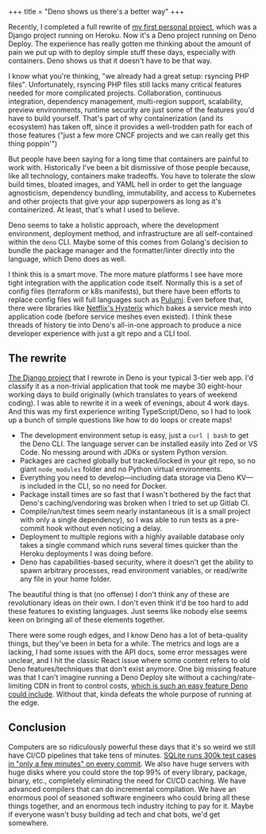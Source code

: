+++
title = "Deno shows us there's a better way"
+++

Recently, I completed a full rewrite of [my first personal project](https://gitlab.com/mac-chaffee/ncsu-menu-notifier), which was a Django project running on Heroku. Now it's a Deno project running on Deno Deploy. The experience has really gotten me thinking about the amount of pain we put up with to deploy simple stuff these days, especially with containers. Deno shows us that it doesn't have to be that way.

I know what you're thinking, "we already had a great setup: rsyncing PHP files". Unfortunately, rsyncing PHP files still lacks many critical features needed for more complicated projects. Collaboration, continuous integration, dependency management, multi-region support, scalability, preview environments, runtime security are just some of the features you'd have to build yourself. That's part of why containerization (and its ecosystem) has taken off, since it provides a well-trodden path for each of those features ("just a few more CNCF projects and we can really get this thing poppin'")

But people have been saying for a long time that containers are painful to work with. Historically I've been a bit dismissive of those people because, like all technology, containers make tradeoffs. You have to tolerate the slow build times, bloated images, and YAML hell in order to get the language agnosticism, dependency bundling, immutability, and access to Kubernetes and other projects that give your app superpowers as long as it's containerized. At least, that's what I used to believe.

Deno seems to take a holistic approach, where the development environment, deployment method, and infrastructure are all self-contained within the `deno` CLI. Maybe some of this comes from Golang's decision to bundle the package manager and the formatter/linter directly into the language, which Deno does as well.

I think this is a smart move. The more mature platforms I see have more tight integration with the application code itself. Normally this is a set of config files (terraform or k8s manifests), but there have been efforts to replace config files will full languages such as [Pulumi](https://www.pulumi.com/). Even before that, there were libraries like [Netflix's Hysterix](https://github.com/Netflix/Hystrix) which bakes a service mesh into application code (before service meshes even existed). I think these threads of history tie into Deno's all-in-one approach to produce a nice developer experience with just a git repo and a CLI tool.

## The rewrite

[The Django project](https://gitlab.com/mac-chaffee/ncsu-menu-notifier) that I rewrote in Deno is your typical 3-tier web app. I'd classify it as a non-trivial application that took me maybe 30 eight-hour working days to build originally (which translates to years of weekend coding). I was able to rewrite it in a week of evenings, about 4 work days. And this was my first experience writing TypeScript/Deno, so I had to look up a bunch of simple questions like how to do loops or create maps!

* The development environment setup is easy, just a `curl | bash` to get the Deno CLI. The language server can be installed easily into Zed or VS Code. No messing around with JDKs or system Python version.
* Packages are cached globally but tracked/locked in your git repo, so no giant `node_modules` folder and no Python virtual environments.
* Everything you need to develop—including data storage via Deno KV—is included in the CLI, so no need for Docker.
* Package install times are so fast that I wasn't bothered by the fact that Deno's caching/vendoring was broken when I tried to set up Gitlab CI.
* Compile/run/test times seem nearly instantaneous (it is a small project with only a single dependency), so I was able to run tests as a pre-commit hook without even noticing a delay.
* Deployment to multiple regions with a highly available database only takes a single command which runs several times quicker than the Heroku deployments I was doing before.
* Deno has capabilities-based security, where it doesn't get the ability to spawn arbitrary processes, read environment variables, or read/write any file in your home folder.

The beautiful thing is that (no offense) I don't think any of these are revolutionary ideas on their own. I don't even think it'd be too hard to add these features to existing languages. Just seems like nobody else seems keen on bringing all of these elements together.

There were some rough edges, and I know Deno has a lot of beta-quality things, but they've been in beta for a while. The metrics and logs are a lacking, I had some issues with the API docs, some error messages were unclear, and I hit the classic React issue where some content refers to old Deno features/techniques that don't exist anymore. One big missing feature was that I can't imagine running a Deno Deploy site without a caching/rate-limiting CDN in front to control costs, [which is such an easy feature Deno could include](https://github.com/denoland/deploy_feedback/issues/814). Without that, kinda defeats the whole purpose of running at the edge.

## Conclusion

Computers are so ridiculously powerful these days that it's so weird we still have CI/CD pipelines that take tens of minutes. [SQLite runs 300k test cases in "only a few minutes" on every commit](https://www.sqlite.org/testing.html). We also have huge servers with huge disks where you could store the top 99% of every library, package, binary, etc., completely eliminating the need for CI/CD caching. We have advanced compilers that can do incremental compilation. We have an enormous pool of seasoned software engineers who could bring all these things together, and an enormous tech industry itching to pay for it. Maybe if everyone wasn't busy building ad tech and chat bots, we'd get somewhere.
